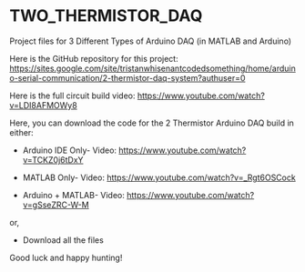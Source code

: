 # TWO_THERMISTOR_DAQ
Project files for 3 Different Types of Arduino DAQ (in MATLAB and Arduino)

Here is the GitHub repository for this project: https://sites.google.com/site/tristanwhisenantcodedsomething/home/arduino-serial-communication/2-thermistor-daq-system?authuser=0

Here is the full circuit build video: https://www.youtube.com/watch?v=LDI8AFMOWy8

Here, you can download the code for the 2 Thermistor Arduino DAQ build in either:

- Arduino IDE Only- Video:  https://www.youtube.com/watch?v=TCKZ0j6tDxY

- MATLAB Only- Video:       https://www.youtube.com/watch?v=_Rgt6OSCock

- Arduino + MATLAB- Video:  https://www.youtube.com/watch?v=gSseZRC-W-M

or, 

- Download all the files


Good luck and happy hunting!




